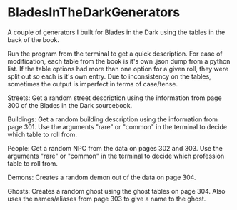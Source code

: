 # BladesInTheDarkGenerators
A couple of generators I built for Blades in the Dark using the tables in the back of the book. 

Run the program from the terminal to get a quick description.
For ease of modification, each table from the book is it's own .json dump from a python list.
If the table options had more than one option for a given roll, they were split out so each is it's own entry.
Due to inconsistency on the tables, sometimes the output is imperfect in terms of case/tense.

Streets:
Get a random street description using the information from page 300 of the Blades in the Dark sourcebook.

Buildings:
Get a random building description using the information from page 301. Use the arguments "rare" or "common" in
the terminal to decide which table to roll from.

People:
Get a random NPC from the data on pages 302 and 303. Use the arguments "rare" or "common" in the terminal to 
decide which profession table to roll from.

Demons:
Creates a random demon out of the data on page 304. 

Ghosts:
Creates a random ghost using the ghost tables on page 304. Also uses the names/aliases from page 303 to give
a name to the ghost.